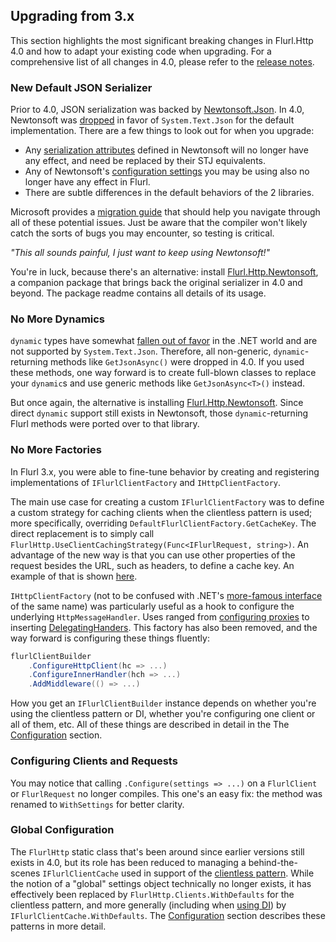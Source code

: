 ## Upgrading from 3.x

This section highlights the most significant breaking changes in Flurl.Http 4.0 and how to adapt your existing code when upgrading. For a comprehensive list of all changes in 4.0, please refer to the [release notes](https://github.com/tmenier/Flurl/releases/tag/Flurl.Http.4.0.0).

### New Default JSON Serializer

Prior to 4.0, JSON serialization was backed by [Newtonsoft.Json](https://www.newtonsoft.com/json). In 4.0, Newtonsoft was [dropped](https://github.com/tmenier/Flurl/issues/517) in favor of `System.Text.Json` for the default implementation. There are a few things to look out for when you upgrade:

- Any [serialization attributes](https://www.newtonsoft.com/json/help/html/serializationattributes.htm) defined in Newtonsoft will no longer have any effect, and need be replaced by their STJ equivalents.
- Any of Newtonsoft's [configuration settings](https://www.newtonsoft.com/json/help/html/serializationsettings.htm) you may be using also no longer have any effect in Flurl.
- There are subtle differences in the default behaviors of the 2 libraries.

Microsoft provides a [migration guide](https://learn.microsoft.com/en-us/dotnet/standard/serialization/system-text-json/migrate-from-newtonsoft) that should help you navigate through all of these potential issues. Just be aware that the compiler won't likely catch the sorts of bugs you may encounter, so testing is critical.

_"This all sounds painful, I just want to keep using Newtonsoft!"_

You're in luck, because there's an alternative: install [Flurl.Http.Newtonsoft](https://www.nuget.org/packages/Flurl.Http.Newtonsoft/), a companion package that brings back the original serializer in 4.0 and beyond. The package readme contains all details of its usage.

### No More Dynamics

`dynamic` types have somewhat [fallen out of favor](https://github.com/dotnet/runtime/issues/53195) in the .NET world and are not supported by `System.Text.Json`. Therefore, all non-generic, `dynamic`-returning methods like `GetJsonAsync()` were dropped in 4.0. If you used these methods, one way forward is to create full-blown classes to replace your `dynamic`s and use generic methods like `GetJsonAsync<T>()` instead.

But once again, the alternative is installing [Flurl.Http.Newtonsoft](https://www.nuget.org/packages/Flurl.Http.Newtonsoft/). Since direct `dynamic` support still exists in Newtonsoft, those `dynamic`-returning Flurl methods were ported over to that library.

### No More Factories

In Flurl 3.x, you were able to fine-tune behavior by creating and registering implementations of `IFlurlClientFactory` and `IHttpClientFactory`.

The main use case for creating a custom `IFlurlClientFactory` was to define a custom strategy for caching clients when the clientless pattern is used; more specifically, overriding `DefaultFlurlClientFactory.GetCacheKey`. The direct replacement is to simply call `FlurlHttp.UseClientCachingStrategy(Func<IFlurlRequest, string>)`. An advantage of the new way is that you can use other properties of the request besides the URL, such as headers, to define a cache key. An example of that is shown [here](clients.md#clientless-usage).

`IHttpClientFactory` (not to be confused with .NET's [more-famous interface](https://learn.microsoft.com/en-us/aspnet/core/fundamentals/http-requests) of the same name) was particularly useful as a hook to configure the underlying `HttpMessageHandler`. Uses ranged from [configuring proxies](https://stackoverflow.com/q/50649348/62600) to inserting [DelegatingHanders](https://learn.microsoft.com/en-us/dotnet/api/system.net.http.delegatinghandler). This factory has also been removed, and the way forward is configuring these things fluently:

```cs
flurlClientBuilder
    .ConfigureHttpClient(hc => ...)
    .ConfigureInnerHandler(hch => ...)
    .AddMiddleware(() => ...)
```

How you get an `IFlurlClientBuilder` instance depends on whether you're using the clientless pattern or DI, whether you're configuring one client or all of them, etc. All of these things are described in detail in the The [Configuration](configuration.md) section.

### Configuring Clients and Requests

You may notice that calling `.Configure(settings => ...)` on a `FlurlClient` or `FlurlRequest` no longer compiles. This one's an easy fix: the method was renamed to `WithSettings` for better clarity.

### Global Configuration

The `FlurlHttp` static class that's been around since earlier versions still exists in 4.0, but its role has been reduced to managing a behind-the-scenes `IFlurlClientCache` used in support of the [clientless pattern](clients.md#clientless-usage). While the notion of a "global" settings object technically no longer exists, it has effectively been replaced by `FlurlHttp.Clients.WithDefaults` for the clientless pattern, and more generally (including when [using DI](clients.md#using-dependency-injection)) by `IFlurlClientCache.WithDefaults`. The [Configuration](configuration.md) section describes these patterns in more detail.